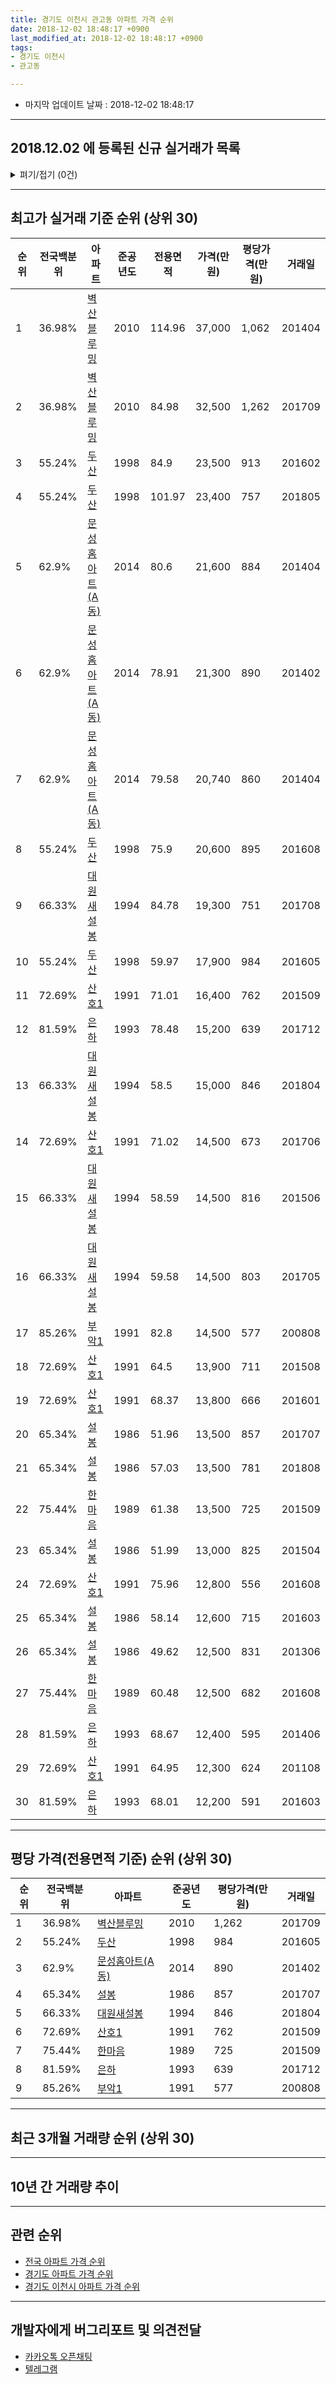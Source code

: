 ```yaml
---
title: 경기도 이천시 관고동 아파트 가격 순위
date: 2018-12-02 18:48:17 +0900
last_modified_at: 2018-12-02 18:48:17 +0900
tags:
- 경기도 이천시
- 관고동

---
```


* 마지막 업데이트 날짜 : 2018-12-02 18:48:17

---

## 2018.12.02 에 등록된 신규 실거래가 목록

<details>
<summary>펴기/접기 (0건)</summary>
<div markdown="1">

|아파트|전국백분위|준공년도|전용면적|가격(만원)|평당가격(만원)|거래일|
|---|---|---|---|---|---|---|
|없음|||||||


</div>
</details>

---

## 최고가 실거래 기준 순위 (상위 30)


|순위|전국백분위|아파트|준공년도|전용면적|가격(만원)|평당가격(만원)|거래일|
|---|---|---|---|---|---|---|---|
|1|36.98%|[벽산블루밍](https://search.naver.com/search.naver?query=%EA%B2%BD%EA%B8%B0%EB%8F%84+%EC%9D%B4%EC%B2%9C%EC%8B%9C+%EA%B4%80%EA%B3%A0%EB%8F%99+%EB%B2%BD%EC%82%B0%EB%B8%94%EB%A3%A8%EB%B0%8D)|2010|114.96|37,000|1,062|201404|
|2|36.98%|[벽산블루밍](https://search.naver.com/search.naver?query=%EA%B2%BD%EA%B8%B0%EB%8F%84+%EC%9D%B4%EC%B2%9C%EC%8B%9C+%EA%B4%80%EA%B3%A0%EB%8F%99+%EB%B2%BD%EC%82%B0%EB%B8%94%EB%A3%A8%EB%B0%8D)|2010|84.98|32,500|1,262|201709|
|3|55.24%|[두산](https://search.naver.com/search.naver?query=%EA%B2%BD%EA%B8%B0%EB%8F%84+%EC%9D%B4%EC%B2%9C%EC%8B%9C+%EA%B4%80%EA%B3%A0%EB%8F%99+%EB%91%90%EC%82%B0)|1998|84.9|23,500|913|201602|
|4|55.24%|[두산](https://search.naver.com/search.naver?query=%EA%B2%BD%EA%B8%B0%EB%8F%84+%EC%9D%B4%EC%B2%9C%EC%8B%9C+%EA%B4%80%EA%B3%A0%EB%8F%99+%EB%91%90%EC%82%B0)|1998|101.97|23,400|757|201805|
|5|62.9%|[문성홈아트(A동)](https://search.naver.com/search.naver?query=%EA%B2%BD%EA%B8%B0%EB%8F%84+%EC%9D%B4%EC%B2%9C%EC%8B%9C+%EA%B4%80%EA%B3%A0%EB%8F%99+%EB%AC%B8%EC%84%B1%ED%99%88%EC%95%84%ED%8A%B8%28A%EB%8F%99%29)|2014|80.6|21,600|884|201404|
|6|62.9%|[문성홈아트(A동)](https://search.naver.com/search.naver?query=%EA%B2%BD%EA%B8%B0%EB%8F%84+%EC%9D%B4%EC%B2%9C%EC%8B%9C+%EA%B4%80%EA%B3%A0%EB%8F%99+%EB%AC%B8%EC%84%B1%ED%99%88%EC%95%84%ED%8A%B8%28A%EB%8F%99%29)|2014|78.91|21,300|890|201402|
|7|62.9%|[문성홈아트(A동)](https://search.naver.com/search.naver?query=%EA%B2%BD%EA%B8%B0%EB%8F%84+%EC%9D%B4%EC%B2%9C%EC%8B%9C+%EA%B4%80%EA%B3%A0%EB%8F%99+%EB%AC%B8%EC%84%B1%ED%99%88%EC%95%84%ED%8A%B8%28A%EB%8F%99%29)|2014|79.58|20,740|860|201404|
|8|55.24%|[두산](https://search.naver.com/search.naver?query=%EA%B2%BD%EA%B8%B0%EB%8F%84+%EC%9D%B4%EC%B2%9C%EC%8B%9C+%EA%B4%80%EA%B3%A0%EB%8F%99+%EB%91%90%EC%82%B0)|1998|75.9|20,600|895|201608|
|9|66.33%|[대원새설봉](https://search.naver.com/search.naver?query=%EA%B2%BD%EA%B8%B0%EB%8F%84+%EC%9D%B4%EC%B2%9C%EC%8B%9C+%EA%B4%80%EA%B3%A0%EB%8F%99+%EB%8C%80%EC%9B%90%EC%83%88%EC%84%A4%EB%B4%89)|1994|84.78|19,300|751|201708|
|10|55.24%|[두산](https://search.naver.com/search.naver?query=%EA%B2%BD%EA%B8%B0%EB%8F%84+%EC%9D%B4%EC%B2%9C%EC%8B%9C+%EA%B4%80%EA%B3%A0%EB%8F%99+%EB%91%90%EC%82%B0)|1998|59.97|17,900|984|201605|
|11|72.69%|[산호1](https://search.naver.com/search.naver?query=%EA%B2%BD%EA%B8%B0%EB%8F%84+%EC%9D%B4%EC%B2%9C%EC%8B%9C+%EA%B4%80%EA%B3%A0%EB%8F%99+%EC%82%B0%ED%98%B81)|1991|71.01|16,400|762|201509|
|12|81.59%|[은하](https://search.naver.com/search.naver?query=%EA%B2%BD%EA%B8%B0%EB%8F%84+%EC%9D%B4%EC%B2%9C%EC%8B%9C+%EA%B4%80%EA%B3%A0%EB%8F%99+%EC%9D%80%ED%95%98)|1993|78.48|15,200|639|201712|
|13|66.33%|[대원새설봉](https://search.naver.com/search.naver?query=%EA%B2%BD%EA%B8%B0%EB%8F%84+%EC%9D%B4%EC%B2%9C%EC%8B%9C+%EA%B4%80%EA%B3%A0%EB%8F%99+%EB%8C%80%EC%9B%90%EC%83%88%EC%84%A4%EB%B4%89)|1994|58.5|15,000|846|201804|
|14|72.69%|[산호1](https://search.naver.com/search.naver?query=%EA%B2%BD%EA%B8%B0%EB%8F%84+%EC%9D%B4%EC%B2%9C%EC%8B%9C+%EA%B4%80%EA%B3%A0%EB%8F%99+%EC%82%B0%ED%98%B81)|1991|71.02|14,500|673|201706|
|15|66.33%|[대원새설봉](https://search.naver.com/search.naver?query=%EA%B2%BD%EA%B8%B0%EB%8F%84+%EC%9D%B4%EC%B2%9C%EC%8B%9C+%EA%B4%80%EA%B3%A0%EB%8F%99+%EB%8C%80%EC%9B%90%EC%83%88%EC%84%A4%EB%B4%89)|1994|58.59|14,500|816|201506|
|16|66.33%|[대원새설봉](https://search.naver.com/search.naver?query=%EA%B2%BD%EA%B8%B0%EB%8F%84+%EC%9D%B4%EC%B2%9C%EC%8B%9C+%EA%B4%80%EA%B3%A0%EB%8F%99+%EB%8C%80%EC%9B%90%EC%83%88%EC%84%A4%EB%B4%89)|1994|59.58|14,500|803|201705|
|17|85.26%|[부악1](https://search.naver.com/search.naver?query=%EA%B2%BD%EA%B8%B0%EB%8F%84+%EC%9D%B4%EC%B2%9C%EC%8B%9C+%EA%B4%80%EA%B3%A0%EB%8F%99+%EB%B6%80%EC%95%851)|1991|82.8|14,500|577|200808|
|18|72.69%|[산호1](https://search.naver.com/search.naver?query=%EA%B2%BD%EA%B8%B0%EB%8F%84+%EC%9D%B4%EC%B2%9C%EC%8B%9C+%EA%B4%80%EA%B3%A0%EB%8F%99+%EC%82%B0%ED%98%B81)|1991|64.5|13,900|711|201508|
|19|72.69%|[산호1](https://search.naver.com/search.naver?query=%EA%B2%BD%EA%B8%B0%EB%8F%84+%EC%9D%B4%EC%B2%9C%EC%8B%9C+%EA%B4%80%EA%B3%A0%EB%8F%99+%EC%82%B0%ED%98%B81)|1991|68.37|13,800|666|201601|
|20|65.34%|[설봉](https://search.naver.com/search.naver?query=%EA%B2%BD%EA%B8%B0%EB%8F%84+%EC%9D%B4%EC%B2%9C%EC%8B%9C+%EA%B4%80%EA%B3%A0%EB%8F%99+%EC%84%A4%EB%B4%89)|1986|51.96|13,500|857|201707|
|21|65.34%|[설봉](https://search.naver.com/search.naver?query=%EA%B2%BD%EA%B8%B0%EB%8F%84+%EC%9D%B4%EC%B2%9C%EC%8B%9C+%EA%B4%80%EA%B3%A0%EB%8F%99+%EC%84%A4%EB%B4%89)|1986|57.03|13,500|781|201808|
|22|75.44%|[한마음](https://search.naver.com/search.naver?query=%EA%B2%BD%EA%B8%B0%EB%8F%84+%EC%9D%B4%EC%B2%9C%EC%8B%9C+%EA%B4%80%EA%B3%A0%EB%8F%99+%ED%95%9C%EB%A7%88%EC%9D%8C)|1989|61.38|13,500|725|201509|
|23|65.34%|[설봉](https://search.naver.com/search.naver?query=%EA%B2%BD%EA%B8%B0%EB%8F%84+%EC%9D%B4%EC%B2%9C%EC%8B%9C+%EA%B4%80%EA%B3%A0%EB%8F%99+%EC%84%A4%EB%B4%89)|1986|51.99|13,000|825|201504|
|24|72.69%|[산호1](https://search.naver.com/search.naver?query=%EA%B2%BD%EA%B8%B0%EB%8F%84+%EC%9D%B4%EC%B2%9C%EC%8B%9C+%EA%B4%80%EA%B3%A0%EB%8F%99+%EC%82%B0%ED%98%B81)|1991|75.96|12,800|556|201608|
|25|65.34%|[설봉](https://search.naver.com/search.naver?query=%EA%B2%BD%EA%B8%B0%EB%8F%84+%EC%9D%B4%EC%B2%9C%EC%8B%9C+%EA%B4%80%EA%B3%A0%EB%8F%99+%EC%84%A4%EB%B4%89)|1986|58.14|12,600|715|201603|
|26|65.34%|[설봉](https://search.naver.com/search.naver?query=%EA%B2%BD%EA%B8%B0%EB%8F%84+%EC%9D%B4%EC%B2%9C%EC%8B%9C+%EA%B4%80%EA%B3%A0%EB%8F%99+%EC%84%A4%EB%B4%89)|1986|49.62|12,500|831|201306|
|27|75.44%|[한마음](https://search.naver.com/search.naver?query=%EA%B2%BD%EA%B8%B0%EB%8F%84+%EC%9D%B4%EC%B2%9C%EC%8B%9C+%EA%B4%80%EA%B3%A0%EB%8F%99+%ED%95%9C%EB%A7%88%EC%9D%8C)|1989|60.48|12,500|682|201608|
|28|81.59%|[은하](https://search.naver.com/search.naver?query=%EA%B2%BD%EA%B8%B0%EB%8F%84+%EC%9D%B4%EC%B2%9C%EC%8B%9C+%EA%B4%80%EA%B3%A0%EB%8F%99+%EC%9D%80%ED%95%98)|1993|68.67|12,400|595|201406|
|29|72.69%|[산호1](https://search.naver.com/search.naver?query=%EA%B2%BD%EA%B8%B0%EB%8F%84+%EC%9D%B4%EC%B2%9C%EC%8B%9C+%EA%B4%80%EA%B3%A0%EB%8F%99+%EC%82%B0%ED%98%B81)|1991|64.95|12,300|624|201108|
|30|81.59%|[은하](https://search.naver.com/search.naver?query=%EA%B2%BD%EA%B8%B0%EB%8F%84+%EC%9D%B4%EC%B2%9C%EC%8B%9C+%EA%B4%80%EA%B3%A0%EB%8F%99+%EC%9D%80%ED%95%98)|1993|68.01|12,200|591|201603|


---

## 평당 가격(전용면적 기준) 순위 (상위 30)


|순위|전국백분위|아파트|준공년도|평당가격(만원)|거래일|
|---|---|---|---|---|---|
|1|36.98%|[벽산블루밍](https://search.naver.com/search.naver?query=%EA%B2%BD%EA%B8%B0%EB%8F%84+%EC%9D%B4%EC%B2%9C%EC%8B%9C+%EA%B4%80%EA%B3%A0%EB%8F%99+%EB%B2%BD%EC%82%B0%EB%B8%94%EB%A3%A8%EB%B0%8D)|2010|1,262|201709|
|2|55.24%|[두산](https://search.naver.com/search.naver?query=%EA%B2%BD%EA%B8%B0%EB%8F%84+%EC%9D%B4%EC%B2%9C%EC%8B%9C+%EA%B4%80%EA%B3%A0%EB%8F%99+%EB%91%90%EC%82%B0)|1998|984|201605|
|3|62.9%|[문성홈아트(A동)](https://search.naver.com/search.naver?query=%EA%B2%BD%EA%B8%B0%EB%8F%84+%EC%9D%B4%EC%B2%9C%EC%8B%9C+%EA%B4%80%EA%B3%A0%EB%8F%99+%EB%AC%B8%EC%84%B1%ED%99%88%EC%95%84%ED%8A%B8%28A%EB%8F%99%29)|2014|890|201402|
|4|65.34%|[설봉](https://search.naver.com/search.naver?query=%EA%B2%BD%EA%B8%B0%EB%8F%84+%EC%9D%B4%EC%B2%9C%EC%8B%9C+%EA%B4%80%EA%B3%A0%EB%8F%99+%EC%84%A4%EB%B4%89)|1986|857|201707|
|5|66.33%|[대원새설봉](https://search.naver.com/search.naver?query=%EA%B2%BD%EA%B8%B0%EB%8F%84+%EC%9D%B4%EC%B2%9C%EC%8B%9C+%EA%B4%80%EA%B3%A0%EB%8F%99+%EB%8C%80%EC%9B%90%EC%83%88%EC%84%A4%EB%B4%89)|1994|846|201804|
|6|72.69%|[산호1](https://search.naver.com/search.naver?query=%EA%B2%BD%EA%B8%B0%EB%8F%84+%EC%9D%B4%EC%B2%9C%EC%8B%9C+%EA%B4%80%EA%B3%A0%EB%8F%99+%EC%82%B0%ED%98%B81)|1991|762|201509|
|7|75.44%|[한마음](https://search.naver.com/search.naver?query=%EA%B2%BD%EA%B8%B0%EB%8F%84+%EC%9D%B4%EC%B2%9C%EC%8B%9C+%EA%B4%80%EA%B3%A0%EB%8F%99+%ED%95%9C%EB%A7%88%EC%9D%8C)|1989|725|201509|
|8|81.59%|[은하](https://search.naver.com/search.naver?query=%EA%B2%BD%EA%B8%B0%EB%8F%84+%EC%9D%B4%EC%B2%9C%EC%8B%9C+%EA%B4%80%EA%B3%A0%EB%8F%99+%EC%9D%80%ED%95%98)|1993|639|201712|
|9|85.26%|[부악1](https://search.naver.com/search.naver?query=%EA%B2%BD%EA%B8%B0%EB%8F%84+%EC%9D%B4%EC%B2%9C%EC%8B%9C+%EA%B4%80%EA%B3%A0%EB%8F%99+%EB%B6%80%EC%95%851)|1991|577|200808|


---

## 최근 3개월 거래량 순위 (상위 30)


<div style="width:100%;">
    <canvas id="deal_count_ranking" height="250"></canvas>
</div>


<script>
new Chart(document.getElementById("deal_count_ranking"), {
    type: 'horizontalBar',
    data: {
        labels: ['두산', '산호1', '벽산블루밍'],
        datasets: [{
            label: '실거래 수',
            data: [1, 1, 1],
            borderColor: "rgba(255, 0, 128, 1)",
            backgroundColor: "rgba(255, 0, 128, 0.5)",
            fill: false,
        }]
    },
    options: {
        responsive: true,
        title: {
            display: true,
            text: '최근 3개월 거래량 순위'
        },
        tooltips: {
            mode: 'index',
            intersect: false,
            callbacks: {
                title: function(tooltipItems, data) {
                    return "실거래 수:";
                },
                label: function(tooltipItem, data) {
                    return data.labels[tooltipItem.index] + ": " + tooltipItem.xLabel;
                }
            }
        },
        hover: {
            mode: 'nearest',
            intersect: true
        },
        scales: {
            xAxes: [{
                display: true,
                scaleLabel: {
                    display: true,
                    labelString: '실거래 수'
                },
                ticks: {
                    suggestedMin: 0,
                }
            }],
            yAxes: [{
                display: true,
                ticks: {
                    autoSkip: false,
                    callback: function(value, index, values) {
                        if (value.length > 15)
                            return value.substr(0, 13) + "...";
                        else
                            return value;
                    }
                },
                scaleLabel: {
                    display: false,
                }
            }]
        }
    }
});

</script>


---

## 10년 간 거래량 추이


<div style="width:100%;">
    <canvas id="deal_progress" height="250"></canvas>
</div>

<script>
new Chart(document.getElementById("deal_progress"), {
    type: 'line',
    data: {
        labels: ['200812','200901','200902','200903','200904','200905','200906','200907','200908','200909','200910','200911','200912','201001','201002','201003','201004','201005','201006','201007','201008','201009','201010','201011','201012','201101','201102','201103','201104','201105','201106','201107','201108','201109','201110','201111','201112','201201','201202','201203','201204','201205','201206','201207','201208','201209','201210','201211','201212','201301','201302','201303','201304','201305','201306','201307','201308','201309','201310','201311','201312','201401','201402','201403','201404','201405','201406','201407','201408','201409','201410','201411','201412','201501','201502','201503','201504','201505','201506','201507','201508','201509','201510','201511','201512','201601','201602','201603','201604','201605','201606','201607','201608','201609','201610','201611','201612','201701','201702','201703','201704','201705','201706','201707','201708','201709','201710','201711','201712','201801','201802','201803','201804','201805','201806','201807','201808','201809','201810','201811','201812'],
        datasets: [{
            label: '실거래 수',
            pointRadius: 1,
            data: [0, 1, 1, 2, 5, 13, 3, 1, 4, 5, 6, 2, 5, 6, 7, 2, 5, 1, 5, 12, 6, 5, 10, 19, 4, 7, 8, 7, 14, 4, 4, 6, 10, 8, 6, 5, 2, 7, 10, 13, 5, 10, 7, 4, 6, 5, 6, 8, 7, 5, 2, 4, 6, 2, 5, 5, 0, 3, 9, 7, 10, 7, 7, 10, 14, 10, 7, 4, 10, 7, 4, 6, 3, 5, 4, 8, 7, 4, 6, 1, 6, 5, 4, 2, 2, 3, 3, 6, 4, 5, 3, 4, 7, 2, 6, 3, 9, 5, 4, 4, 3, 4, 6, 7, 3, 9, 4, 1, 3, 4, 5, 2, 2, 4, 3, 3, 4, 0, 2, 1, 0],
            borderColor: "rgba(255, 201, 14, 1)",
            backgroundColor: "rgba(255, 201, 14, 0.5)",
            fill: true,
        }]
    },
    options: {
        responsive: true,
        title: {
            display: true,
            text: '10년간 거래량 추이'
        },
        tooltips: {
            mode: 'index',
            intersect: false,
        },
        hover: {
            mode: 'nearest',
            intersect: true
        },
        scales: {
            xAxes: [{
                display: true,
                scaleLabel: {
                    display: true,
                    labelString: '년/월'
                }
            }],
            yAxes: [{
                display: true,
                ticks: {
                    suggestedMin: 0,
                },
                scaleLabel: {
                    display: true,
                    labelString: '실거래 수'
                }
            }]
        }
    }
});

</script>


---

## 관련 순위

- [전국 아파트 가격 순위](https://inasie.github.io/apt-ranking/전국)
- [경기도 아파트 가격 순위](https://inasie.github.io/apt-ranking/경기도)
- [경기도 이천시 아파트 가격 순위](https://inasie.github.io/apt-ranking/경기도-이천시)


---

## 개발자에게 버그리포트 및 의견전달

- [카카오톡 오픈채팅](https://open.kakao.com/o/gLJUAP4)
- [텔레그램](https://t.me/inasie)

